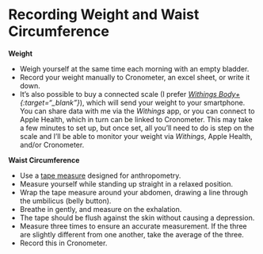 # Recording Weight and Waist Circumference

**Weight**
- Weigh yourself at the same time each morning with an empty bladder.
- Record your weight manually to Cronometer, an excel sheet, or write it down.
- It’s also possible to buy a connected scale (I prefer *[Withings Body+](https://www.withings.com/us/en/body-plus){:target=“_blank”}*), which will send your weight to your smartphone. You can share data with me via the *Withings* app, or you can connect to Apple Health, which in turn can be linked to Cronometer. This may take a few minutes to set up, but once set, all you’ll need to do is step on the scale and I’ll be able to monitor your weight via *Withings*, Apple Health, and/or Cronometer.

**Waist Circumference**
- Use a [tape measure](https://amzn.to/3dmrqzv) designed for anthropometry.
- Measure yourself while standing up straight in a relaxed position.
- Wrap the tape measure around your abdomen, drawing a line through the umbilicus (belly button).
- Breathe in gently, and measure on the exhalation.
- The tape should be flush against the skin without causing a depression.
- Measure three times to ensure an accurate measurement. If the three are slightly different from one another, take the average of the three.
- Record this in Cronometer.